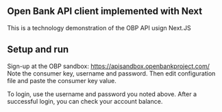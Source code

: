 ## Open Bank API client implemented with Next
This is a technology demonstration of the OBP API usign Next.JS

## Setup and run

Sign-up at the OBP sandbox: https://apisandbox.openbankproject.com/ Note the consumer key, username and password.
Then edit configuration file and paste the consumer key value.  

To login, use the username and password you noted above. After a successful login, you can check your account balance.
